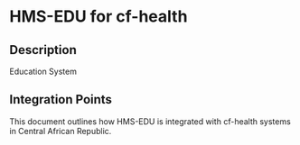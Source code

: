 # HMS-EDU for cf-health

## Description

Education System

## Integration Points

This document outlines how HMS-EDU is integrated with cf-health systems in Central African Republic.
